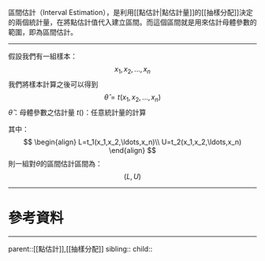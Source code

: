 區間估計（Interval Estimation），是利用[[點估計|點估計量]]的[[抽樣分配]]決定的兩個統計量，在將點估計值代入建立區間。而這個區間就是用來估計母體參數的範圍，即為區間估計。
- - -
 假設我們有一組樣本：
$$
x_1,x_2,\ldots , x_n
$$
我們將樣本計算之後可以得到
$$
\hat{\theta}=t(x_1,x_2,\ldots,x_n)
$$
$\hat{\theta}$：母體參數之估計量
$t()$：任意統計量的計算

其中：
$$
\begin{align}
L=t_1(x_1,x_2,\ldots,x_n)\\
U=t_2(x_1,x_2,\ldots,x_n)
\end{align}
$$
則一組對$\theta$的區間估計區間為：
$$
(L,U)
$$
- - -
# 參考資料

- - -
parent::[[點估計]],[[抽樣分配]]
sibling::
child::